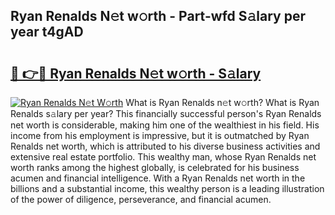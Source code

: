 ## Ryan Renalds N𝚎t w𝚘rth - Part-wfd S𝚊lary per year t4gAD

# <h2><a href="http://gc597xf.nevu.top/?p=Ryan+Renalds">🔗 👉🔴 Ryan Renalds N𝚎t w𝚘rth - S𝚊lary</a></h2>

[![Ryan Renalds N𝚎t W𝚘rth](https://i.imgur.com/Oavwk0R.jpeg)](http://gc597xf.nevu.top/?p=Ryan+Renalds)
What is Ryan Renalds n𝚎t w𝚘rth? What is Ryan Renalds s𝚊lary per year?
This financially successful person's Ryan Renalds net worth is considerable, making him one of the wealthiest in his field. His income from his employment is impressive, but it is outmatched by Ryan Renalds net worth, which is attributed to his diverse business activities and extensive real estate portfolio. This wealthy man, whose Ryan Renalds net worth ranks among the highest globally, is celebrated for his business acumen and financial intelligence. With a Ryan Renalds net worth in the billions and a substantial income, this wealthy person is a leading illustration of the power of diligence, perseverance, and financial acumen.
